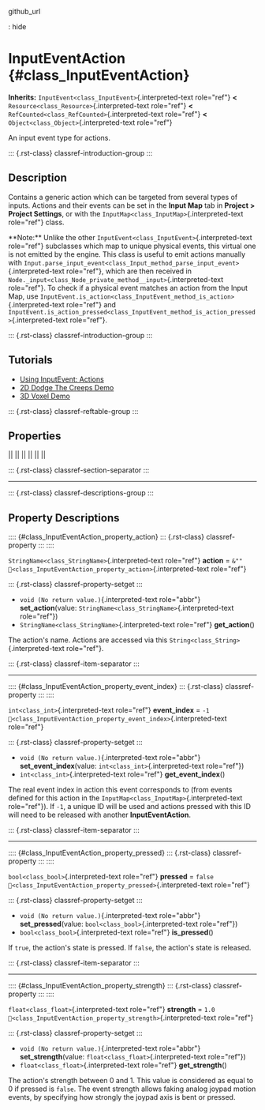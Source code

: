 github_url

:   hide

# InputEventAction {#class_InputEventAction}

**Inherits:** `InputEvent<class_InputEvent>`{.interpreted-text
role="ref"} **\<** `Resource<class_Resource>`{.interpreted-text
role="ref"} **\<** `RefCounted<class_RefCounted>`{.interpreted-text
role="ref"} **\<** `Object<class_Object>`{.interpreted-text role="ref"}

An input event type for actions.

::: {.rst-class}
classref-introduction-group
:::

## Description

Contains a generic action which can be targeted from several types of
inputs. Actions and their events can be set in the **Input Map** tab in
**Project \> Project Settings**, or with the
`InputMap<class_InputMap>`{.interpreted-text role="ref"} class.

\*\*Note:\*\* Unlike the other
`InputEvent<class_InputEvent>`{.interpreted-text role="ref"} subclasses
which map to unique physical events, this virtual one is not emitted by
the engine. This class is useful to emit actions manually with
`Input.parse_input_event<class_Input_method_parse_input_event>`{.interpreted-text
role="ref"}, which are then received in
`Node._input<class_Node_private_method__input>`{.interpreted-text
role="ref"}. To check if a physical event matches an action from the
Input Map, use
`InputEvent.is_action<class_InputEvent_method_is_action>`{.interpreted-text
role="ref"} and
`InputEvent.is_action_pressed<class_InputEvent_method_is_action_pressed>`{.interpreted-text
role="ref"}.

::: {.rst-class}
classref-introduction-group
:::

## Tutorials

- [Using InputEvent:
  Actions](../tutorials/inputs/inputevent.html#actions)
- [2D Dodge The Creeps
  Demo](https://godotengine.org/asset-library/asset/2712)
- [3D Voxel Demo](https://godotengine.org/asset-library/asset/2755)

::: {.rst-class}
classref-reftable-group
:::

## Properties

||
||
||
||
||
||

::: {.rst-class}
classref-section-separator
:::

------------------------------------------------------------------------

::: {.rst-class}
classref-descriptions-group
:::

## Property Descriptions

:::: {#class_InputEventAction_property_action}
::: {.rst-class}
classref-property
:::
::::

`StringName<class_StringName>`{.interpreted-text role="ref"} **action**
= `&""` `🔗<class_InputEventAction_property_action>`{.interpreted-text
role="ref"}

::: {.rst-class}
classref-property-setget
:::

- `void (No return value.)`{.interpreted-text role="abbr"}
  **set_action**(value: `StringName<class_StringName>`{.interpreted-text
  role="ref"})
- `StringName<class_StringName>`{.interpreted-text role="ref"}
  **get_action**()

The action\'s name. Actions are accessed via this
`String<class_String>`{.interpreted-text role="ref"}.

::: {.rst-class}
classref-item-separator
:::

------------------------------------------------------------------------

:::: {#class_InputEventAction_property_event_index}
::: {.rst-class}
classref-property
:::
::::

`int<class_int>`{.interpreted-text role="ref"} **event_index** = `-1`
`🔗<class_InputEventAction_property_event_index>`{.interpreted-text
role="ref"}

::: {.rst-class}
classref-property-setget
:::

- `void (No return value.)`{.interpreted-text role="abbr"}
  **set_event_index**(value: `int<class_int>`{.interpreted-text
  role="ref"})
- `int<class_int>`{.interpreted-text role="ref"} **get_event_index**()

The real event index in action this event corresponds to (from events
defined for this action in the
`InputMap<class_InputMap>`{.interpreted-text role="ref"}). If `-1`, a
unique ID will be used and actions pressed with this ID will need to be
released with another **InputEventAction**.

::: {.rst-class}
classref-item-separator
:::

------------------------------------------------------------------------

:::: {#class_InputEventAction_property_pressed}
::: {.rst-class}
classref-property
:::
::::

`bool<class_bool>`{.interpreted-text role="ref"} **pressed** = `false`
`🔗<class_InputEventAction_property_pressed>`{.interpreted-text
role="ref"}

::: {.rst-class}
classref-property-setget
:::

- `void (No return value.)`{.interpreted-text role="abbr"}
  **set_pressed**(value: `bool<class_bool>`{.interpreted-text
  role="ref"})
- `bool<class_bool>`{.interpreted-text role="ref"} **is_pressed**()

If `true`, the action\'s state is pressed. If `false`, the action\'s
state is released.

::: {.rst-class}
classref-item-separator
:::

------------------------------------------------------------------------

:::: {#class_InputEventAction_property_strength}
::: {.rst-class}
classref-property
:::
::::

`float<class_float>`{.interpreted-text role="ref"} **strength** = `1.0`
`🔗<class_InputEventAction_property_strength>`{.interpreted-text
role="ref"}

::: {.rst-class}
classref-property-setget
:::

- `void (No return value.)`{.interpreted-text role="abbr"}
  **set_strength**(value: `float<class_float>`{.interpreted-text
  role="ref"})
- `float<class_float>`{.interpreted-text role="ref"} **get_strength**()

The action\'s strength between 0 and 1. This value is considered as
equal to 0 if pressed is `false`. The event strength allows faking
analog joypad motion events, by specifying how strongly the joypad axis
is bent or pressed.
